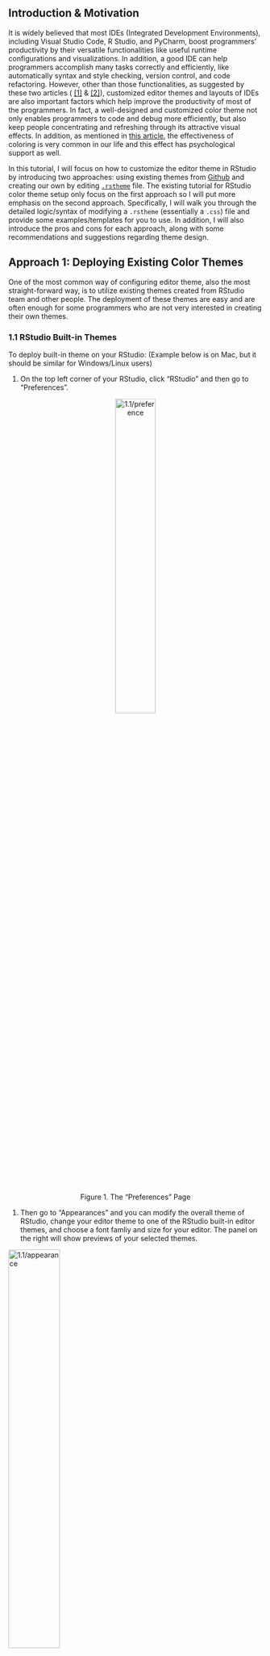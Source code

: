 ## Introduction & Motivation

It is widely believed that most IDEs (Integrated Development
Environments), including Visual Studio Code, R Studio, and PyCharm,
boost programmers’ productivity by their versatile functionalities like
useful runtime configurations and visualizations. In addition, a good
IDE can help programmers accomplish many tasks correctly and
efficiently, like automatically syntax and style checking, version
control, and code refactoring. However, other than those
functionalities, as suggested by these two articles (
[\[1\]](https://www.diva-portal.org/smash/get/diva2:1337805/FULLTEXT01.pdf)
&
[\[2\]](https://blog.ndepend.com/6-reasons-visual-studio-theme-affects-productivity/)),
customized editor themes and layouts of IDEs are also important factors
which help improve the productivity of most of the programmers. In fact,
a well-designed and customized color theme not only enables programmers
to code and debug more efficiently, but also keep people concentrating
and refreshing through its attractive visual effects. In addition, as
mentioned in [this
article](https://www.corporatesuites.com/how-colors-affect-office-productivity/),
the effectiveness of coloring is very common in our life and this effect
has psychological support as well.

In this tutorial, I will focus on how to customize the editor theme in
RStudio by introducing two approaches: using existing themes from
[Github](https://github.com/mkearney/rstudiothemes) and creating our own
by editing
[`.rstheme`](https://rstudio.github.io/rstudio-extensions/rstudio-theme-creation.html)
file. The existing tutorial for RStudio color theme setup only focus on
the first approach so I will put more emphasis on the second approach.
Specifically, I will walk you through the detailed logic/syntax of
modifying a `.rstheme` (essentially a `.css`) file and provide some
examples/templates for you to use. In addition, I will also introduce
the pros and cons for each approach, along with some recommendations and
suggestions regarding theme design.

## Approach 1: Deploying Existing Color Themes

One of the most common way of configuring editor theme, also the most
straight-forward way, is to utilize existing themes created from RStudio
team and other people. The deployment of these themes are easy and are
often enough for some programmers who are not very interested in
creating their own themes.

### 1.1 RStudio Built-in Themes

To deploy built-in theme on your RStudio: (Example below is on Mac, but
it should be similar for Windows/Linux users)

1.  On the top left corner of your RStudio, click “RStudio” and then go
    to “Preferences”.

<!-- <div class="imgctner"> -->
<p align="center">
<img style="height: auto; width: 40%;" src="imgs/1.1/preference.png" alt="1.1/preference"/>
<figcaption style="text-align: center;">
Figure 1. The “Preferences” Page
</figcaption>
</p>

<!-- <figcaption style="text-align: center;"></figcaption></div> -->

1.  Then go to “Appearances” and you can modify the overall theme of
    RStudio, change your editor theme to one of the RStudio built-in
    editor themes, and choose a font famliy and size for your editor.
    The panel on the right will show previews of your selected themes.

<!-- <div class='container', style="text-align: center;"> -->
<img class='center' style="height: auto; width: 45%;" src="imgs/1.1/appearance.png" alt="1.1/appearance"/>
<figcaption style="text-align: center;">
Figure 2. The “Appearance” Panel
</figcaption>

Note that there is a button called “Add”, implying that we can import
our own themes to RStudio. This is exactly what I will walk you through
in the second half of this tutorial. Be patient!

1.  After selection and adjustion, simply click on “Apply” at the bottom
    right corner and you are all set.

### 1.2 Using Themes From “rstheme” Library

As you probably noticed, the available themes are very limited in
RStudio so it is natural to use themes from existing R libraries.
“rstheme” is a well-known R library consisting of well-designed editor
themes developed by [Garrick Aden-Buie](https://github.com/gadenbuie).
There is a tutorial for this on Garrick’s webpage but I will
re-introduce and simplify the steps.

1.  Install the package from Github by typing the following command:

<!-- -->

    devtools::install_github("gadenbuie/rsthemes")

Please make sure you have “devtools” installed. If you have not,
installed it using the following commands:

    install.packages("devtools")

1.  Install all themes to your local RStudio. Note that
    [Base16](https://github.com/chriskempson/base16) is a framework for
    building themes using a base of 16 colors. Because it is a useful
    framework as it is introduced, you can also leverage on that to
    create your own themes; but this is not the focus of this tutorial.
    If you are interested in that, please check
    [here](https://github.com/chriskempson/base16/blob/main/builder.md)
    for more details. The “include_base16” argument simply controls
    whether we want to download Base16-based themes.

<!-- -->

    rsthemes::install_rsthemes(include_base16 = TRUE)

1.  After installation, we can browse and try all available themes by
    typing:

<!-- -->

    rsthemes::list_rsthemes() # List the names of all themes
    rsthemes::try_rsthemes("dark") # try dark themes; can also be "light" or "base16"

Then, an interactive session will start and you can try all editor
themes on your own. Suppose you also want to explore “dark” themes, your
RStudio console should look like this: (Note that your RStudio themes
change automatically as you entered an interactive session)

<!-- <div class='container', style="text-align: center;"> -->
<img class='center' style="height: auto; width: 60%;" src="imgs/1.2/try.png" alt="1.1/appearance"/>
<figcaption style="text-align: center;">
Figure 3. Interactive Theme Changing Session
</figcaption>
<!-- <figcaption style="text-align: center;"></figcaption></div>-->

You can easily find the name of current theme at the bottom and add that
to your favorite theme list following the prompts in the console.

1.  Whenever you found a theme that fits your style, you can just press
    “ESC” to quit the interactive session and the theme will be
    configured automatically. In case this does not work (for some users
    this may not work because of their RStudio security and privacy
    configurations), please simply try the following two methods:

- Similar to what we did in 1.1, as we have already downloaded the
  themes, we can always go to “RStudio -&gt; Preference -&gt;
  Appearance” to change the themes.
- On the other hand, we can deploy the theme simply by typing the
  following command in console and specifying the name of the theme we
  installed.

<!-- -->

    rstudioapi::applyTheme("<theme_name>")

1.  As I mentioned before, “rstheme” is a comprehensive package about
    RStudio editor themes and there are more advanced options including
    modifying your favorite themes lists or switching between themes. If
    you are interested in that, please check detailed documentations via
    [this blog
    post](https://www.garrickadenbuie.com/project/rsthemes/#usage) and
    [the Github source](https://github.com/gadenbuie/rsthemes).

## Approach 2: Building Own Editor Themes From Scratch

Even though existing themes from Github packages are good, the editor
themes are sometimes too complex for everyone to fully accept. For
example, people may only like a portion of the editor styles but when
using that, they have bear the things that they don’t really enjoy. How
can we solve this problem? Just building your own theme from scratch.

### 2.1 What is `.rstheme` file?

In order to configure customized editor themes, we need to write a
`.rstheme` file or modify the template of it. In short, a `.rstheme`
file is essentially a CSS ([Cascading Style
Sheets](https://www.w3.org/Style/CSS/Overview.en.html)) and when editing
it, we just follow the grammars and styles in CSS. CSS is a very common
mechanism and often refered as a stylesheet language used for adding
style configurations to Web page. For this tutorial, you do not have to
be an expert about that! But please feel free to check [this
blog](https://www.theserverside.com/definition/cascading-style-sheet-CSS)
to get a sense of how CSS works.

### 2.2 Download `.rstheme` file template & Setup

1.  Download the .rstheme template file from
    [here](https://github.com/Xiaoyang-Song/Personal-Config/blob/main/RStudio%20Theme/template.rstheme).
    After downloading it, open it using Visual Sudio Code (VS Code) or
    RStudio. The first one is recommended because it has a bunch of
    addins that we can utilize to make our life easier.

2.  Change the filename from `template.rstheme` to `template.css`. Note
    that we use `.css` extension here because VS Code will render it in
    a more elegant way than the raw `.rstheme` file. You can see that
    the file with `.css` extension fully exploit the advantages of
    colors and has good visual effects.

<div class='center', style="width:90%">
<img style="height: auto; width: 45%;" src="imgs/2.1/rstheme.png" alt="rstheme"/>
&nbsp;
&nbsp;
<img style="height: auto; width: 47%;" src="imgs/2.1/css.png" alt="css"/>
<figcaption style="text-align: center;">Figure. 4: .rstheme extension (left) and .css extension(right)</figcaption></div>

However, this step is completely optional. If you are comfortable with
directly editing the raw `.rstheme` file, you are welcome to do so as
well; but in that case, you may not be able to exploit the advantages of
color.

1.  Then, at the first line of the file, replace the place holder
    strings with your theme name.

### 2.3 Declaration of Global Variables

As in other programming languages, we can declare a set of global
variables at the beginning and use them later. In the template file,
locate the CSS pseudoclass `root`; if you do not modify the source file,
the code chunk should start at line 3 and its content should be like the
figure below. (The understanding of pseudoclass is not important here
but please check [this
documentation](https://developer.mozilla.org/en-US/docs/Web/CSS/:root)
if you are interested in)

<div class='center', style="text-align: center; width:90%">
<img style="height: auto; width: 50%;" src="imgs/2.3/global.png" alt="2.3/global"/>
<figcaption style="text-align: center;">Figure 5. Global Variable Declaration</figcaption></div>

Inside the root class, there are many useful global variables that we
can define. To define your own color, you can follow any of the four
options below (when copying the following code, remember the semicolon).
For RGB or hex color representation converter, please check [this
website](https://imagecolorpicker.com/color-code/2596be).

    --<your-color-name>: #A6E22E; /* hex color representation */
    --<your-color-name>: rgb(x,y,z); /* normal RGB color */
    --<your-color-name>: rgba(x,y,z,a); /* add opacity */
    --<your-color-name>: var(<name-of-existing-color>) /* using existing color */

This template file has already declared many useful gloabl variables for
you with informative names. I suggest taking advantages of them first
and adding your own when necessary. For example,
`--numeric-constant: #008bff;` specifies that every numeric constant
should be blue. We will be using these useful global variables for most
of the configurations.

### 2.4 Basic Logic & Syntax

After configuring global variables, we can start use them to setup
colors for different parts of RStudio and different chunks of codes. For
example, we may want the keywords (e.g. `if`, `else`, `for`) to have
different colors than strings. This can significantly help with
debugging. The syntax of setting up color for a specific part is the
following. (Note that in the language of CSS, such configuration can
include many properties other than color, and the whole structure below
is often called the
[“ruleset”](https://developer.mozilla.org/en-US/docs/Learn/Getting_started_with_the_web/CSS_basics))

    .<Identifier> {
      color: <YOUR_COLOR>;
      /* There are tons of properties that can be modified here, e.g. */
      background-color: <YOUR_BG_COLOR>;
      width: <YOUR_WIDTH>;
      font-weight: <YOUR_FONT_WEIGHT>;
      /* ... */
    }

#### 2.4.1 Identifier (i.e. CSS Selector)

RStudio has different identifiers (also called selector in the language
of CSS) for different code chunks and parts in the IDE. To configure the
color for them, we need to first identify their “Identifier” by checking
[this
table](https://rstudio.github.io/rstudio-extensions/rstudio-theme-creation.html)
from RStudio Official Documentation. Note that if you want multiple
parts to have the same configuration, you can put multiple identifiers
together, separated by comma.

    .<Identifier_1>, .<Identifier_2>, ...{
      /* YOUR CONFIGURATION GOES HERE */
    }

#### 2.4.2 CSS Property

There are many properties other than color that can also be modified in
the ruleset. Please refer to this document for all possible [CSS
properties](https://jenkov.com/tutorials/css/css-properties-css-rules.html#:~:text=A%20CSS%20rule%20is%20a,target%20with%20the%20CSS%20rule.)
that you can configure. The general syntax is provided below:

    .<Identifier> {
      <Property_1>: <Property_1_Value>;
      <Property_2>: <Property_2_Value>;
      /* ... */
    }

In this tutorial, we will mainly focus on the property `color`, but
other properties like `background-color` and `margin` can be important
when we want to adjust the overall editor styles, while property like
`font-weight` and `font-family` can be useful if we want to display
error message with emphasis.

### 2.5 Some Useful Examples

Now, with the knowledge of how it works, I will walk you through some
example configurations and provide some suggestions of setting up
themes.

#### 2.5.1 Example 1: Change Cursor Color

You can setup the color of your cursor simply using the following
ruleset; the width can also be adjusted according to your preferences.
Note that the specification of `<YOUR_COLOR>` can use any of the four
methods mentioned in section 2.3.

    .ace_cursor {
      border-color: <YOUR_COLOR>;
      width: 2px;
    }

#### 2.5.2 Example 2: Highlight Selection

When selecting portion of code in RStudio, you often want it to be
highlighted. This can be achieved by modifying ruleset `.ace_selection`
like the following. Simply changing the `background_color` property to
be whatever color you want it to be.

    .ace_selection {
      background-color: <YOUR_BG_COLOR>;
    }

#### 2.5.3 Conclusion

The two aformentioned examples are just illustrations of how we can
modify the ruleset. The configuration for other parts should not be
significantly different from these two examples. The template that I
provided to you contain nearly everything with default color values.
What you need to do is just figure out what each part is referring to by
reading RStudio documentation and modify the color property.

### 2.6 Dealing With Hierarchy

As you probably noticed in the template or in the table from RStudio
documentation, there exists hierarchies in the identifiers (selectors).
For example, `.ace_numeric` and `.ace_language` are the children of
`.ace_constant`, so modifying the ruleset for `.ace_constant` will
automatically override the ruleset for `.ace_language`. Similar things
happens for `.ace_operator` and `.ace_keyword` where the latter is of
higher level than the first selector.

#### 2.6.1 Explicitly Define Rulesets

One way to deal with the hierarchical structure in CSS selectors is to
explicitly define ruleset for each selector in the hierarchy. For
example, taking the aforementioned `.ace_constant` for example, in order
to avoid conflicts, we can simply do the following so that
`language constants` and `numeric constants` have different colors.
However, when doing this, be sure not to specify `.ace_constant` as it
will override all of them implicitly.

    /* Example */
    .ace_constant.ace_language{
      color: var(--language-constant);
    }
    .ace_constant.ace_numeric{
      color: var(--numeric-constant);
    }
    /* Define ruleset for other selectors under .ace_constant below */
    /* ... */

However, if we want everything under `.ace_constant` to have the same
style (i.e. ruleset), we can just do it in one-shot:

    .ace_constant {
      /*YOUR CONFIGURATION GOES HERE*/
    }

#### 2.6.2 Using the `not` Keyword

We can leverage on the previous methods to solve any potential problems
about CSS selector hierarchies. However, if you want to declare ruleset
for every selector in a hierarchy, it requires the exposure and
knowledge to all possible children selectors, which is time-consuming
and not effective. In most of the case, we only want to modify part of
the selectors under a hierarchy. For instance, for `.ace_keyword`, we
sometimes want all keywords to have the same styles but the operator
(`.ace_operator`) to have its own style.

In this example, if we use method in 2.6.1, we need knowledge of every
single selector under `.ace_keyword` and specify styles for all of them
manually. This is terrible. One another method we can use is take
advantage of the `not` keyword. The following code illustrates how it
works.

    .ace_keyword:not(.ace_operator){
      /* YOUR CONFIGURATION FOR ALL .ace_keyword OTHER THAN .ace_keyword.ace_operator */
    }
    .ace_operator{
      /* YOUR CONFIGURATION GOES HERE */
    }

You first configure styles for `.ace_keyword` without `.ace_operator`
and then you create a new ruleset for `.ace_operator`. This method is
recommended in practice because it is more elegant and efficient.

#### 2.6.3 Miscellaneous

Note that in this section, I referred the problem that changing styles
of certain selector will override the styles of other selector as
hierarchical conflicts and made analogies including parents and
children. However, the terminology here is not accurate enough. A more
accurate description is the following: the “scope” of some selector may
be contained in the “scope” of other selectors so overriding issue will
happen. To make it concrete, the scope for `.ace_constant` is all
constants including boolean, numeric, and language constants. However,
the scope for `.ace_numeric` is just numeric constant, which is
contained by the scope of `.ace_constant`. Therefore, conflicts
(overriding) will happen if we do not handle them correctly. However, I
hope the illustration using parents and children make sense to you.

### 2.7 Use the Template

Now you should be able to write a `.rstheme` (essentially `.css`) file
yourself from scratch to configure styles for your RStudio IDE. However,
that is a great pain so I provided you a template which contains nearly
all possible selectors that you may want to modify. In the template, you
can find the place to configure styles for the following main components
in your IDE:

1.  Code editor (i.e. code colors & styles)
2.  R console input/output styles
3.  Terminal intput/output styles
4.  Toolbars, tabs, and splitters
5.  R markdown styles

There are plenty of components other than those five common ones which
you can play with. However, changing styles of them require more
sophisticated understanding of CSS and may not be very useful for
overall theme setting. Furthermore, I would like to quote one valuable
advice from the RStudio official documentation: “In addition to these
rule sets, you will also find a number of rule sets related to the
Terminal pane, with selectors that include .terminal or selectors that
begin with .xterm. It is possible to change these values as well, but it
may be advisable to keep a back up copy of your original theme in case
you don’t like any of the changes.”

### 2.8 Deploy Your Themes to RStudio

After we finished editing the `.css` file and configured all styles that
you liked, we can simply convert the file back to `.rstheme` by simply
changing the file extension to `.rstheme`. Now your customized theme is
available and we need to add it to RStudio.

1.  Go to “RStudio” -&gt; “Preference” -&gt; “Appearance”.
2.  Click “Add” and add your `.rstheme` file into RStudio.
3.  After you are done, simply select it and click “Apply”, and you
    deployed your personal theme.

After your deployment, if you find anything that you want to further
modify, you can do the modification directly on your `.rstheme` file and
then “Add” it to your RStudio again following those steps. However, be
sure to delete your previous theme before adding new ones, or you can
name your new theme with a different name (just change the first line of
your source file). To remove a theme from RStudio:

1.  Again, go to “RStudio” -&gt; “Preference” -&gt; “Appearance”.
2.  Select the theme you want to remove; if you want to remove the theme
    you are currently using, please switch to another theme first.
3.  Click “Remove” and you are all set.

### 2.9 Things to be Avoided & Design Tips

Now, you are equipped with toolboxes to design your personalized theme.
Designing a light mode theme is straightforward but as shown by many
research and survey, the development of dark mode theme can be tricky
and there are lots of things to be avoided. I would like to share some
articles which introduced some common tips when designing dark mode
themes.

1.  [8 Tips for Dark Theme
    Design](https://uxplanet.org/8-tips-for-dark-theme-design-8dfc2f8f7ab6)
2.  [DARK UI DESIGN – 11 TIPS FOR DARK MODE
    DESIGN](https://www.halo-lab.com/blog/dark-ui-design-11-tips-for-dark-mode-design)
3.  [Designing for dark mode: 7 tips to help you do it
    well](https://tillerdigital.com/blog/designing-for-dark-mode-7-tips-to-help-you-do-it-well/)
4.  [6 dark mode design tips for
    developers](https://blog.codemagic.io/6-dark-mode-design-tips/)
5.  [Stepping Out of the Light: Tips for the design and development of
    dark
    mode](https://medium.muz.li/stepping-out-of-the-light-tips-for-the-design-and-development-of-dark-mode-bb6f7a38043d)

## Other Approaches

There are definitely more than two approaches to configure styles for
IDEs like RStudio. I would like to briefly introduce one more common
method: creating a `.tmTheme` file first and then modifying the
`.rstheme` file that RStudio generated based on it. In general,
`.tmTheme` file is a [XML](https://en.wikipedia.org/wiki/XML)-based
theme configuration file. Here is a very useful [`.tmTheme` Development
Web App](https://tmtheme-editor.herokuapp.com/#!/editor/theme/Monokai)
that can be used to develop your own `.tmTheme`.

However, I would NOT recommend using this approach as `.tmTheme` is a
general theme setting approach while `.rstheme` that we mainly covered
in this tutorial is the one designed for RStudio only. The automatic
conversion mentioned in the preceding paragraph may have many warnings
and unexpected errors. Therefore, using `.tmTheme` may result in many
unexpected behavior if you do not handle the gap and its compatibility
with RStudio carefully. Furthermore, if you want to do more advanced
configuration like what we did for `.rstheme` file, those online editor
may not be enough and you also have to dive into the source code and
modify it, and it is harder to debug too.

## Miscellaneous

I have been interested in color theme setup for IDEs starting from my
junior year and previously I designed several editor theme myself for VS
Code and Pycharm based on my own preferences. However, this is my first
time working on RStudio editor theme customization. For this project, I
reviewed many documentations including RStudio official documentation
regarding `.rstheme` file and illustrated it using my own understanding.
I think that my previous experience really helps me a lot when writing
this tutorial.

In addition, I also reviewed and learned some core contents in CSS again
in order to illustrate the relevant concepts correctly and clearly. As
for evaluation of this project, I feel like this tutorial should be
helpful for many people but people without experience in CSS may take
more time to follow. For tutorial, there is always better to add more
examples and illustration so I will keep revising this tutorial in the
future and publish it after further polishing.

## References

1.  <https://www.diva-portal.org/smash/get/diva2:1337805/FULLTEXT01.pdf>
2.  <https://blog.ndepend.com/6-reasons-visual-studio-theme-affects-productivity/>
3.  <https://www.corporatesuites.com/how-colors-affect-office-productivity/>
4.  <https://github.com/mkearney/rstudiothemes>
5.  <https://github.com/gadenbuie>
6.  <https://www.garrickadenbuie.com/project/rsthemes/#usage>
7.  <https://github.com/chriskempson/base16>
8.  <https://github.com/chriskempson/base16/blob/main/builder.md>
9.  <https://www.w3.org/Style/CSS/Overview.en.html>
10. <https://www.theserverside.com/definition/cascading-style-sheet-CSS>
11. <https://developer.mozilla.org/en-US/docs/Web/CSS/:root>
12. <https://developer.mozilla.org/en-US/docs/Learn/Getting_started_with_the_web/CSS_basics>
13. <https://imagecolorpicker.com/color-code/2596be>
14. <https://rstudio.github.io/rstudio-extensions/rstudio-theme-creation.html>
15. <https://jenkov.com/tutorials/css/css-properties-css-rules.html#>
16. <https://uxplanet.org/8-tips-for-dark-theme-design-8dfc2f8f7ab6>
17. <https://blog.prototypr.io/8-tips-for-perfect-dark-theme-ui-5aa34784784e>
18. <https://www.halo-lab.com/blog/dark-ui-design-11-tips-for-dark-mode-design>
19. <https://tillerdigital.com/blog/designing-for-dark-mode-7-tips-to-help-you-do-it-well/>
20. <https://blog.codemagic.io/6-dark-mode-design-tips/>
21. <https://en.wikipedia.org/wiki/XML>
22. <https://tmtheme-editor.herokuapp.com/#!/editor/theme/Monokai>
